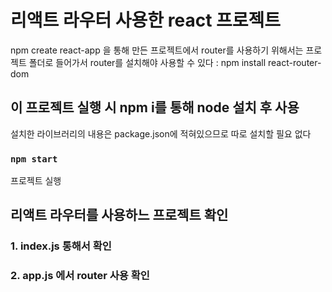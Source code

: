 # 리액트 라우터 사용한 react 프로젝트

npm create react-app 을 통해 만든 프로젝트에서 router를 사용하기 위해서는 프로젝트 폴더로 들어가서 router를 설치해야 사용할 수 있다
: npm install react-router-dom

## 이 프로젝트 실행 시 npm i를 통해 node 설치 후 사용

설치한 라이브러리의 내용은 package.json에 적혀있으므로 따로 설치할 필요 없다

### `npm start`

프로젝트 실행

## 리액트 라우터를 사용하느 프로젝트 확인

### 1. index.js 통해서 <BrowserRouter> 확인
### 2. app.js 에서 router 사용 확인

